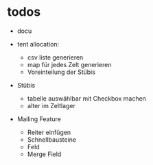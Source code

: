 # todos

- docu
- tent allocation:
  - csv liste generieren
  - map für jedes Zelt generieren
  - Voreinteilung der Stübis

- Stübis
  - tabelle auswählbar mit Checkbox machen
  - alter im Zeltlager

- Mailing Feature
	- Reiter einfügen
	- Schnellbausteine
	- Feld
	- Merge Field
